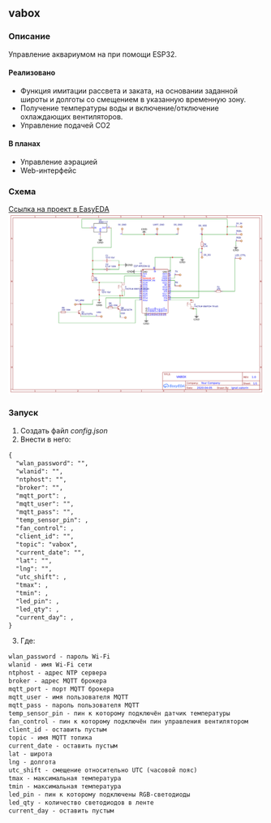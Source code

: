 ## vabox
### Описание
Управление аквариумом на при помощи ESP32. 
#### Реализовано
+ Функция имитации рассвета и заката, на основании заданной широты и долготы со смещением в указанную временную зону. 
+ Получение температуры воды и включение/отключение охлаждающих вентиляторов.
+ Управление подачей CO2
#### В планах
+ Управление аэрацией
+ Web-интерфейс
### Схема
[Ссылка на проект в EasyEDA ](https://easyeda.com/ignat.vakorin/vabox_copy)
![Схема](/etc/Schematic_VABOX-ESP32.png "Схема")
### Запуск
1. Создать файл _config.json_
2. Внести в него: 
```
{
  "wlan_password": "", 
  "wlanid": "", 
  "ntphost": "", 
  "broker": "", 
  "mqtt_port": , 
  "mqtt_user": "", 
  "mqtt_pass": "", 
  "temp_sensor_pin": , 
  "fan_control": , 
  "client_id": "", 
  "topic": "vabox", 
  "current_date": "", 
  "lat": "", 
  "lng": "", 
  "utc_shift": , 
  "tmax": , 
  "tmin": , 
  "led_pin": , 
  "led_qty": , 
  "current_day": ,
}
```
3. Где:
```
wlan_password - пароль Wi-Fi
wlanid - имя Wi-Fi сети
ntphost - адрес NTP сервера
broker - адрес MQTT брокера
mqtt_port - порт MQTT брокера 
mqtt_user - имя пользователя MQTT  
mqtt_pass - пароль пользователя MQTT 
temp_sensor_pin - пин к которому подключён датчик температуры
fan_control - пин к которому подключён пин управления вентилятором
client_id - оставить пустым 
topic - имя MQTT топика 
current_date - оставить пустым
lat - широта
lng - долгота 
utc_shift - смещение относительно UTC (часовой пояс)
tmax - максимальная температура 
tmin - максимальная температура
led_pin - пин к которому подключены RGB-светодиоды 
led_qty - количество светодиодов в ленте 
current_day - оставить пустым
```
